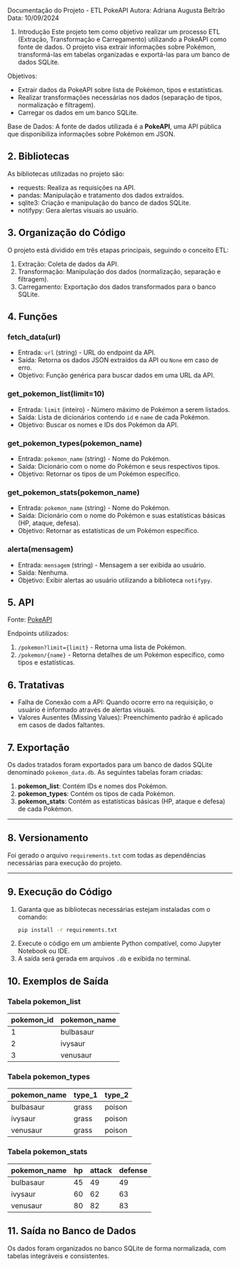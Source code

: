 Documentação do Projeto - ETL PokeAPI
Autora: Adriana Augusta Beltrão  
Data: 10/09/2024  

1. Introdução
Este projeto tem como objetivo realizar um processo ETL (Extração, Transformação e Carregamento) utilizando a PokeAPI como fonte de dados. O projeto visa extrair informações sobre Pokémon, transformá-las em tabelas organizadas e exportá-las para um banco de dados SQLite.  

Objetivos: 
- Extrair dados da PokeAPI sobre lista de Pokémon, tipos e estatísticas.  
- Realizar transformações necessárias nos dados (separação de tipos, normalização e filtragem).  
- Carregar os dados em um banco SQLite.  

Base de Dados: 
A fonte de dados utilizada é a **PokeAPI**, uma API pública que disponibiliza informações sobre Pokémon em JSON.  

## 2. Bibliotecas
As bibliotecas utilizadas no projeto são:  
- requests: Realiza as requisições na API.  
- pandas: Manipulação e tratamento dos dados extraídos.  
- sqlite3: Criação e manipulação do banco de dados SQLite.  
- notifypy: Gera alertas visuais ao usuário.  

## 3. Organização do Código
O projeto está dividido em três etapas principais, seguindo o conceito ETL:  
1. Extração: Coleta de dados da API.  
2. Transformação: Manipulação dos dados (normalização, separação e filtragem).  
3. Carregamento: Exportação dos dados transformados para o banco SQLite.  

## 4. Funções

### fetch_data(url)  
- Entrada: `url` (string) - URL do endpoint da API.  
- Saída: Retorna os dados JSON extraídos da API ou `None` em caso de erro.  
- Objetivo: Função genérica para buscar dados em uma URL da API.  

### get_pokemon_list(limit=10) 
- Entrada: `limit` (inteiro) - Número máximo de Pokémon a serem listados.  
- Saída: Lista de dicionários contendo `id` e `name` de cada Pokémon.  
- Objetivo: Buscar os nomes e IDs dos Pokémon da API.  

### get_pokemon_types(pokemon_name) 
- Entrada: `pokemon_name` (string) - Nome do Pokémon.  
- Saída: Dicionário com o nome do Pokémon e seus respectivos tipos.  
- Objetivo: Retornar os tipos de um Pokémon específico.  

### get_pokemon_stats(pokemon_name) 
- Entrada: `pokemon_name` (string) - Nome do Pokémon.  
- Saída: Dicionário com o nome do Pokémon e suas estatísticas básicas (HP, ataque, defesa).  
- Objetivo: Retornar as estatísticas de um Pokémon específico.  

### alerta(mensagem)  
- Entrada: `mensagem` (string) - Mensagem a ser exibida ao usuário.  
- Saída: Nenhuma.  
- Objetivo: Exibir alertas ao usuário utilizando a biblioteca `notifypy`.  

## 5. API 
Fonte: [PokeAPI](https://pokeapi.co/)  

Endpoints utilizados: 
1. `/pokemon?limit={limit}` - Retorna uma lista de Pokémon.  
2. `/pokemon/{name}` - Retorna detalhes de um Pokémon específico, como tipos e estatísticas.  

## 6. Tratativas  
- Falha de Conexão com a API: Quando ocorre erro na requisição, o usuário é informado através de alertas visuais.  
- Valores Ausentes (Missing Values): Preenchimento padrão é aplicado em casos de dados faltantes.  

## 7. Exportação
Os dados tratados foram exportados para um banco de dados SQLite denominado `pokemon_data.db`. As seguintes tabelas foram criadas:  
1. **pokemon_list**: Contém IDs e nomes dos Pokémon.  
2. **pokemon_types**: Contém os tipos de cada Pokémon.  
3. **pokemon_stats**: Contém as estatísticas básicas (HP, ataque e defesa) de cada Pokémon.  

---

## 8. Versionamento 
Foi gerado o arquivo `requirements.txt` com todas as dependências necessárias para execução do projeto.  

---

## 9. Execução do Código 
1. Garanta que as bibliotecas necessárias estejam instaladas com o comando:  
   ```bash
   pip install -r requirements.txt
   ```  
2. Execute o código em um ambiente Python compatível, como Jupyter Notebook ou IDE.  
3. A saída será gerada em arquivos `.db` e exibida no terminal.  

## 10. Exemplos de Saída

### **Tabela pokemon_list**  
| pokemon_id | pokemon_name |  
|------------|--------------|  
| 1          | bulbasaur    |  
| 2          | ivysaur      |  
| 3          | venusaur     |  

### Tabela pokemon_types
| pokemon_name | type_1 | type_2 |  
|--------------|--------|--------|  
| bulbasaur    | grass  | poison |  
| ivysaur      | grass  | poison |  
| venusaur     | grass  | poison |  

### Tabela pokemon_stats 
| pokemon_name | hp | attack | defense |  
|--------------|----|--------|---------|  
| bulbasaur    | 45 | 49     | 49      |  
| ivysaur      | 60 | 62     | 63      |  
| venusaur     | 80 | 82     | 83      |  

## 11. Saída no Banco de Dados 
Os dados foram organizados no banco SQLite de forma normalizada, com tabelas integráveis e consistentes.  
